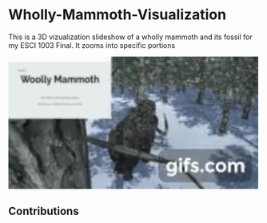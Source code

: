 # Wholly-Mammoth-Visualization
This is a 3D vizualization slideshow of a wholly mammoth and its fossil for my ESCI 1003 Final. It zooms into specific portions 

<img src="title.gif" width="500"/>

## Contributions



